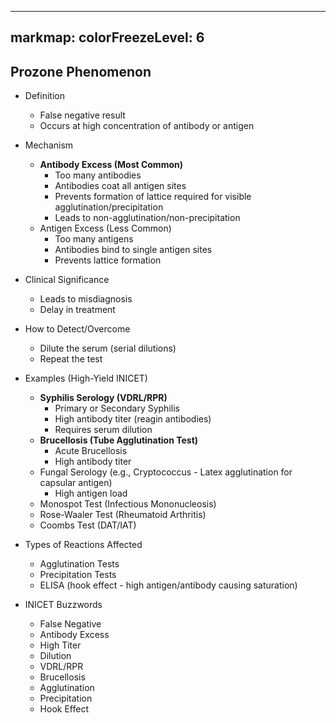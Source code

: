 
---
markmap:
  colorFreezeLevel: 6
---

## Prozone Phenomenon

- Definition
  - False negative result
  - Occurs at high concentration of antibody or antigen

- Mechanism
  - **Antibody Excess (Most Common)**
    - Too many antibodies
    - Antibodies coat all antigen sites
    - Prevents formation of lattice required for visible agglutination/precipitation
    - Leads to non-agglutination/non-precipitation
  - Antigen Excess (Less Common)
    - Too many antigens
    - Antibodies bind to single antigen sites
    - Prevents lattice formation

- Clinical Significance
  - Leads to misdiagnosis
  - Delay in treatment

- How to Detect/Overcome
  - Dilute the serum (serial dilutions)
  - Repeat the test

- Examples (High-Yield INICET)
  - **Syphilis Serology (VDRL/RPR)**
    - Primary or Secondary Syphilis
    - High antibody titer (reagin antibodies)
    - Requires serum dilution
  - **Brucellosis (Tube Agglutination Test)**
    - Acute Brucellosis
    - High antibody titer
  - Fungal Serology (e.g., Cryptococcus - Latex agglutination for capsular antigen)
    - High antigen load
  - Monospot Test (Infectious Mononucleosis)
  - Rose-Waaler Test (Rheumatoid Arthritis)
  - Coombs Test (DAT/IAT)

- Types of Reactions Affected
  - Agglutination Tests
  - Precipitation Tests
  - ELISA (hook effect - high antigen/antibody causing saturation)

- INICET Buzzwords
  - False Negative
  - Antibody Excess
  - High Titer
  - Dilution
  - VDRL/RPR
  - Brucellosis
  - Agglutination
  - Precipitation
  - Hook Effect
